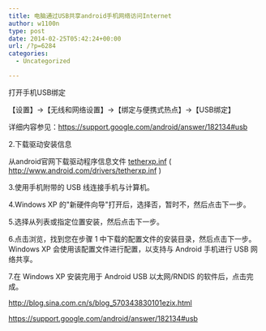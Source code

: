 ```yaml
---
title: 电脑通过USB共享android手机网络访问Internet
author: w1100n
type: post
date: 2014-02-25T05:42:24+00:00
url: /?p=6284
categories:
  - Uncategorized

---
```

打开手机USB绑定

【设置】->【无线和网络设置】->【绑定与便携式热点】->【USB绑定】

详细内容参见：https://support.google.com/android/answer/182134#usb

2.下载驱动安装信息

从android官网下载驱动程序信息文件 <a href="http://www.android.com/drivers/tetherxp.inf" target="_blank">tetherxp.inf</a> ( http://www.android.com/drivers/tetherxp.inf )

3.使用手机附带的 USB 线连接手机与计算机。
  
4.Windows XP 的"新硬件向导"打开后，选择否，暂时不，然后点击下一步。
  
5.选择从列表或指定位置安装，然后点击下一步。
  
6.点击浏览，找到您在步骤 1 中下载的配置文件的安装目录，然后点击下一步。Windows XP 会使用该配置文件进行配置，以支持与 Android 手机进行 USB 网络共享。
  
7.在 Windows XP 安装完用于 Android USB 以太网/RNDIS 的软件后，点击完成。


http://blog.sina.com.cn/s/blog_570343830101ezix.html

https://support.google.com/android/answer/182134#usb